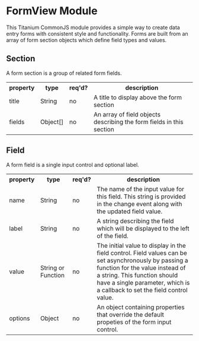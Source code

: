 # FormView Module

This Titanium CommonJS module provides a simple way to create data entry forms with
consistent style and functionality.  Forms are built from an array of form section
objects which define field types and values.

## Section

A form section is a group of related form fields.

<table>
  <tr>
    <th>property</th>
    <th>type</th>
    <th>req'd?</th>
    <th>description</th>
  </tr>
  <tr>
    <td>title</td>
    <td>String</td>
    <td>no</td>
    <td>A title to display above the form section</td>
  </tr>
  <tr>
    <td>fields</td>
    <td>Object[]</td>
    <td>no</td>
    <td>An array of field objects describing the form fields in this section</td>
  </tr>
</table>

## Field

A form field is a single input control and optional label.

<table>
  <tr>
    <th>property</th>
    <th>type</th>
    <th>req'd?</th>
    <th>description</th>
  </tr>
  <tr>
    <td>name</td>
    <td>String</td>
    <td>no</td>
    <td>
      The name of the input value for this field.  This string is provided in the change
      event along with the updated field value.
    </td>
  </tr>
  <tr>
    <td>label</td>
    <td>String</td>
    <td>no</td>
    <td>A string describing the field which will be displayed to the left of the field.</td>
  </tr>
  <tr>
    <td>value</td>
    <td>String or Function</td>
    <td>no</td>
    <td>
      The initial value to display in the field control.  Field values can be set asynchronously
      by passing a function for the value instead of a string.  This function should have a single
      parameter, which is a callback to set the field control value.
    </td>
  </tr>
  <tr>
    <td>options</td>
    <td>Object</td>
    <td>no</td>
    <td>
      An object containing properties that override the default propeties of the form input control.
    </td>
  </tr>
</table>
